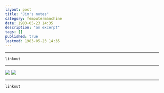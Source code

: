 ```yaml
---
layout: post
title: "Jim's notes"
category: femputermanchine
date: 1983-05-23 14:35
description: "an excerpt"
tags: []
published: true
lastmod: 1983-05-23 14:35
---
```


*****

`linkout`

*****

<img src="{{ site.url }}/assets/img/ca17.jpg" />

<img src="{{ site.url }}/assets/img/ca18.jpg" />


*****
`linkout`
